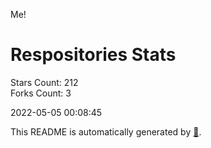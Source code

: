 Me!

# Respositories Stats
Stars Count: 212  
Forks Count: 3

2022-05-05 00:08:45  

This README is automatically generated by [🐰](https://github.com/rnitta/rnitta).
